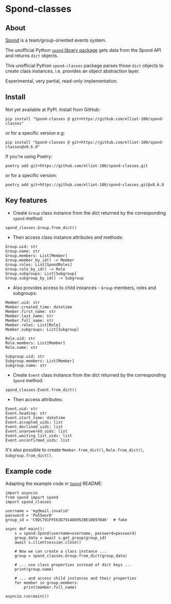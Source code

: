 # Spond-classes

## About

[Spond](https://spond.com/welcome) is a team/group-oriented events system.

The unofficial Python [`spond` library package](https://github.com/Olen/Spond/) gets
data from the Spond API and returns `dict` objects.

This unofficial Python `spond-classes` package parses those `dict` objects to create
class instances, i.e. provides an object abstraction layer.

Experimental, very partial, read-only implementation.

## Install

Not yet available at PyPI. Install from GitHub:

`
pip install "Spond-classes @ git+https://github.com/elliot-100/spond-classes"
`

or for a specific version e.g:

`
pip install "Spond-classes @ git+https://github.com/elliot-100/spond-classes@v0.6.0"
`

If you're using Poetry:

`
poetry add git+https://github.com/elliot-100/spond-classes.git
`

or for a specific version:

`
poetry add git+https://github.com/elliot-100/spond-classes.git@v0.6.0
`

## Key features

* Create `Group` class instance from the dict returned by the corresponding `spond`
  method:

```
spond_classes.Group.from_dict()
```

* Then access class instance attributes and methods:

```
Group.uid: str
Group.name: str
Group.members: List[Member]
Group.member_by_id() -> Member
Group.roles: List[SpondRoles]
Group.role_by_id() -> Role
Group.subgroups: List[Subgroup]
Group.subgroup_by_id() -> Subgroup
```

* Also provides access to child instances - `Group` members, roles and subgroups:

```
Member.uid: str
Member.created_time: datetime
Member.first_name: str
Member.last_name: str
Member.full_name: str
Member.roles: List[Role]
Member.subgroups: List[Subgroup]

Role.uid: str
Role.members: List[Member]
Role.name: str

Subgroup.uid: str
Subgroup.members: List[Member]
Subgroup.name: str
```

* Create `Event` class instance from the dict returned by the corresponding `Spond`
  method:

```
spond_classes.Event.from_dict()
```

* Then access attributes:

```
Event.uid: str
Event.heading: str
Event.start_time: datetime
Event.accepted_uids: list
Event.declined_uids: list
Event.unanswered_uids: list
Event.waiting_list_uids: list
Event.unconfirmed_uids: list
```

It's also possible to create `Member.from_dict()`, `Role.from_dict()`,
`Subgroup.from_dict()`.

## Example code

Adapting the example code in [`Spond`](https://github.com/Olen/Spond/) README:

```
import asyncio
from spond import spond
import spond_classes

username = 'my@mail.invalid'
password = 'Pa55worD'
group_id = 'C9DC791FFE63D7914D6952BE10D97B46'  # fake

async def main():
    s = spond.Spond(username=username, password=password)
    group_data = await s.get_group(group_id)
    await s.clientsession.close()

    # Now we can create a class instance ...
    group = spond_classes.Group.from_dict(group_data)

    # ... use class properties instead of dict keys ...
    print(group.name)

    # ... and access child instances and their properties
    for member in group.members:
        print(member.full_name)

asyncio.run(main())
```
